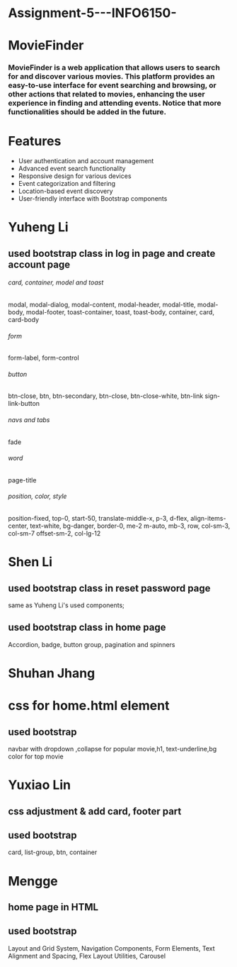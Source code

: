 # Assignment-5---INFO6150-

# MovieFinder
###  MovieFinder is a web application that allows users to search for and discover various movies. This platform provides an easy-to-use interface for event searching and browsing, or other actions that related to movies, enhancing the user experience in finding and attending events. Notice that more functionalities should be added in the future.

# Features

* User authentication and account management
* Advanced event search functionality
* Responsive design for various devices
* Event categorization and filtering
* Location-based event discovery
* User-friendly interface with Bootstrap components


# Yuheng Li
## used bootstrap class in log in page and create account page
###### card, container, model and toast
modal, modal-dialog, modal-content, modal-header, modal-title, modal-body, modal-footer, toast-container, toast, toast-body, container, card, card-body
###### form
form-label,  form-control
###### button
btn-close,  btn, btn-secondary, btn-close, btn-close-white, btn-link sign-link-button
###### navs and tabs
fade
###### word
page-title
###### position, color, style
position-fixed, top-0, start-50, translate-middle-x, p-3, d-flex, align-items-center, text-white, bg-danger, border-0, me-2 m-auto, mb-3, row, col-sm-3, col-sm-7 offset-sm-2, col-lg-12

# Shen Li
## used bootstrap class in reset password page
same as Yuheng Li's used components;
## used bootstrap class in home page
Accordion, badge, button group, pagination and spinners

# Shuhan Jhang

# css for home.html element
## used bootstrap
navbar with dropdown  ,collapse for popular movie,h1, text-underline,bg color for top movie

# Yuxiao Lin
## css adjustment & add card, footer part
## used bootstrap
card, list-group, btn, container

# Mengge

## home page in HTML
## used bootstrap
Layout and Grid System, Navigation Components, Form Elements, Text Alignment and Spacing, Flex Layout Utilities, Carousel